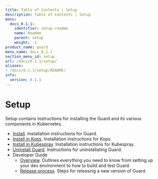 ```yaml
---
title: Table of Contents | Setup
description: Table of Contents | Setup
menu:
  docs_0.1.1:
    identifier: setup-readme
    name: Readme
    parent: setup
    weight: -1
product_name: guard
menu_name: docs_0.1.1
section_menu_id: setup
url: /docs/0.1.1/setup/
aliases:
- /docs/0.1.1/setup/README/
info:
  version: 0.1.1
---
```


# Setup

Setup contains instructions for installing the Guard and its various components in Kubernetes.

- [Install](/docs/0.1.1/setup/install). Installation instructions for Guard.
- [Install in Kops](/docs/0.1.1/setup/install-kops). Installation instructions for Kops.
- [Install in Kubespray](/docs/0.1.1/setup/install-kubespray). Installation instructions for Kubespray.
- [Uninstall Guard](/docs/0.1.1/setup/uninstall). Instructions for uninstallating Guard.
- Developer Guide
  - [Overview](/docs/0.1.1/setup/developer-guide/overview). Outlines everything you need to know from setting up your dev environment to how to build and test Guard.
  - [Release process](/docs/0.1.1/setup/developer-guide/release). Steps for releasing a new version of Guard.
